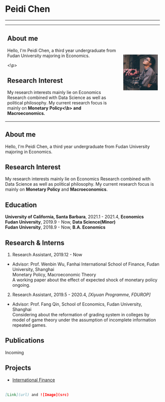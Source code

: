 # Peidi Chen
* * *

<table border="0">
  <tr>
    <td width="75%">
      <h2>About me</h1>
      <p>Hello, I'm Peidi Chen, a third year undergraduate from Fudan University majoring in Economics.</p>
      <\p>
      <h2>Research Interest</h1>
      <p>My research interests mainly lie on Economics Research combined with Data Science as well as political philosophy. My current research focus is mainly on <b>Monetary Policy<\b> and <b>Macroeconomics<b>.</p>
    </td>
    <td width="25%">
      <img src="/photo.jpg" width="100%">
    </td>
  </tr>
</table>

## About me

Hello, I'm Peidi Chen, a third year undergraduate from Fudan University majoring in Economics.


## Research Interest

My research interests mainly lie on Economics Research combined with Data Science as well as political philosophy. My current research focus is mainly on **Monetary Policy** and **Macroeconomics**.


## Education

**University of California, Santa Barbara**, 2021.1 - 2021.4, **Economics**  
**Fudan University**, 2019.9 - Now, **Data Science(Minor)**  
**Fudan University**, 2018.9 - Now, **B.A. Economics**  

## Research & Interns

1. Research Assistant, 2019.12 - Now
- Advisor: Prof. Wenbin Wu, Fanhai International School of Finance, Fudan University, Shanghai  
  Monetary Policy, Macroeconomic Theory  
  A working paper about the effect of expected shock of monetary policy ongoing.   
  
2. Research Assistant, 2019.5 - 2020.4, *[Xiyuan Programme, FDUROP]*
- Advisor: Prof. Fang Qin, School of Economics, Fudan University, Shanghai  
  Considering about the reformation of grading system in colleges by model of game theory under the assumption of incomplete information repeated games.
  
## Publications
Incoming

## Projects
- [International Finance](人民币汇率与中美贸易顺差——基于2005-2018年的分期实证研究.pdf)
```markdown

[Link](url) and ![Image](src)
```

